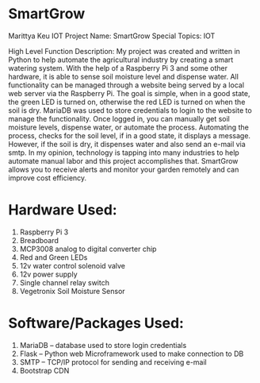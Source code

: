 # SmartGrow
 Marittya Keu
 IOT Project Name: SmartGrow
 Special Topics: IOT 

High Level Function Description:
My project was created and written in Python to help automate the agricultural industry by creating a smart watering system. With the help of a Raspberry Pi 3 and some other hardware, it is able to sense soil moisture level and dispense water. All functionality can be managed through a website being served by a local web server via the Raspberry Pi. The goal is simple, when in a good state, the green LED is turned on, otherwise the red LED is turned on when the soil is dry. MariaDB was used to store credentials to login to the website to manage the functionality. Once logged in, you can manually get soil moisture levels, dispense water, or automate the process. Automating the process, checks for the soil level, if in a good state, it displays a message. However, if the soil is dry, it dispenses water and also send an e-mail via smtp. In my opinion, technology is tapping into many industries to help automate manual labor and this project accomplishes that. SmartGrow allows you to receive alerts and monitor your garden remotely and can improve cost efficiency. 

# Hardware Used:
1. Raspberry Pi 3
2. Breadboard
3. MCP3008 analog to digital converter chip
4. Red and Green LEDs
5. 12v water control solenoid valve
6. 12v power supply
7. Single channel relay switch
8. Vegetronix Soil Moisture Sensor

# Software/Packages Used:
1. MariaDB – database used to store login credentials
2. Flask – Python web Microframework used to make connection to DB
3. SMTP – TCP/IP protocol for sending and receiving e-mail
4. Bootstrap CDN

